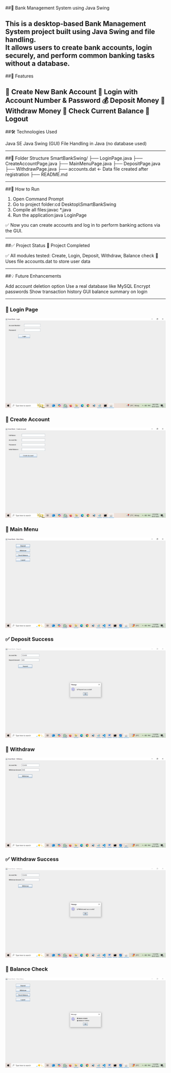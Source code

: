 ##🏦 Bank Management System using Java Swing

This is a desktop-based Bank Management System project built using **Java Swing** and **file handling**.  
It allows users to create bank accounts, login securely, and perform common banking tasks without a database.
---

##🚀 Features

🧾 Create New Bank Account
🔐 Login with Account Number & Password
💰 Deposit Money
💸 Withdraw Money
👀 Check Current Balance
🔁 Logout
---

##🛠 Technologies Used

Java SE
Java Swing (GUI)
File Handling in Java (no database used)

---

##📁 Folder Structure
SmartBankSwing/ ├── LoginPage.java 
                ├── CreateAccountPage.java 
                ├── MainMenuPage.java 
                ├── DepositPage.java 
                ├── WithdrawPage.java
                ├── accounts.dat   ← Data file created after registration 
                ├── README.md

---

##📌 How to Run

1. Open Command Prompt 
2. Go to project folder:cd Desktop\SmartBankSwing
3. Compile all files:javac *.java
4. Run the application:java LoginPage

✅ Now you can create accounts and log in to perform banking actions via the GUI.

---

##✅ Project Status
🎯 Project Completed

✅ All modules tested: Create, Login, Deposit, Withdraw, Balance check
📁 Uses file accounts.dat to store user data


---

##💡 Future Enhancements

Add account deletion option
Use a real database like MySQL
Encrypt passwords
Show transaction history
GUI balance summary on login


---

### 🔐 Login Page  
![Login Page](screenshots/LoginPage.png)

### 📝 Create Account  
![Create Account](screenshots/CreateAccount.png)

### 🧭 Main Menu  
![Main Menu](screenshots/MainMenu.png)

### ✅ Deposit Success  
![Deposit Success](screenshots/DepositSuccess.png)

### 💸 Withdraw  
![Withdraw](screenshots/Withdraw.png)

### ✅ Withdraw Success  
![Withdraw Success](screenshots/WithdrawSuccess.png)

### 👀 Balance Check  
![Balance Check](screenshots/BalanceCheck.png)
